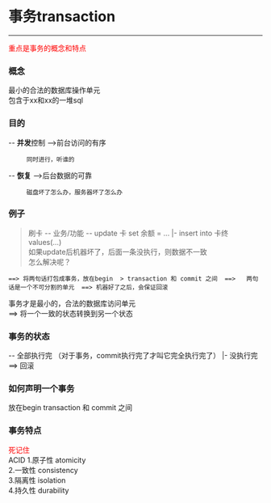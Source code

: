 # 事务transaction

-------

<font color=red>重点是事务的概念和特点</font>
### 概念    
最小的合法的数据库操作单元  
包含于xx和xx的一堆sql
### 目的
-- **并发**控制 -->前台访问的有序      
 
         同时进行，听谁的  
         
-- **恢复**    -->后台数据的可靠   

         磁盘坏了怎么办，服务器坏了怎么办  

### 例子  

> 刷卡 -- 业务/功能  -- update 卡 set 余额 =   ...
>                    |- insert into 卡终 values(...)  
> 如果update后机器坏了，后面一条没执行，则数据不一致  
> 怎么解决呢？    

    ==> 将两句话打包成事务，放在begin  > transaction 和 commit 之间  ==>   两句话是一个不可分割的单元  ==> 机器好了之后，会保证回滚 

事务才是最小的，合法的数据库访问单元    
==> 将一个一致的状态转换到另一个状态  

### 事务的状态  
-- 全部执行完 （对于事务，commit执行完了才叫它完全执行完了） 
|- 没执行完 ==> 回滚   

### 如何声明一个事务  
放在begin  transaction 和 commit 之间   

### 事务特点 
<font color=red>死记住</font>    
ACID
1.原子性 atomicity  
2.一致性 consistency  
3.隔离性 isolation  
4.持久性  durability  


